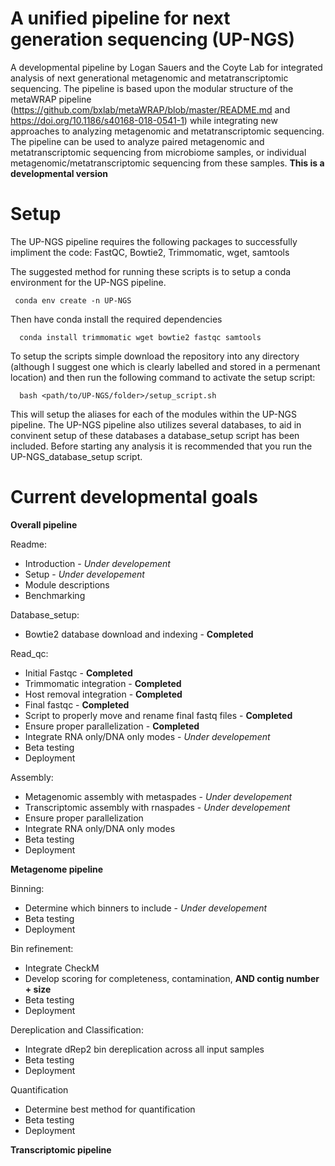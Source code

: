 # A unified pipeline for next generation sequencing (UP-NGS)
A developmental pipeline by Logan Sauers and the Coyte Lab for integrated analysis of next generational metagenomic and metatranscriptomic sequencing. The pipeline is based upon the modular structure of the metaWRAP pipeline (https://github.com/bxlab/metaWRAP/blob/master/README.md and https://doi.org/10.1186/s40168-018-0541-1) while integrating new approaches to analyzing metagenomic and metatranscriptomic sequencing. The pipeline can be used to analyze paired metagenomic and metatranscriptomic sequencing from microbiome samples, or individual metagenomic/metatranscriptomic sequencing from these samples. **This is a developmental version**

# Setup
The UP-NGS pipeline requires the following packages to successfully impliment the code:
  FastQC, Bowtie2,  Trimmomatic, wget, samtools

The suggested method for running these scripts is to setup a conda environment for the UP-NGS pipeline. 
 ```
  conda env create -n UP-NGS
```

Then have conda install the required dependencies
```
  conda install trimmomatic wget bowtie2 fastqc samtools
```

To setup the scripts simple download the repository into any directory (although I suggest one which is clearly labelled and stored in a permenant location) and then run the following command to activate the setup script:
```
  bash <path/to/UP-NGS/folder>/setup_script.sh
```

This will setup the aliases for each of the modules within the UP-NGS pipeline. The UP-NGS pipeline also utilizes several databases, to aid in convinent setup of these databases a database_setup script has been included. Before starting any analysis it is recommended that you run the UP-NGS_database_setup script.

# Current developmental goals
**Overall pipeline**

Readme:
  - Introduction - *Under developement*
  - Setup - *Under developement*
  - Module descriptions
 -  Benchmarking 
  
Database_setup:
  - Bowtie2 database download and indexing - **Completed**
  
Read_qc:
 - Initial Fastqc - **Completed**
 -  Trimmomatic integration - **Completed**
 - Host removal integration - **Completed**
 - Final fastqc - **Completed**
 -  Script to properly move and rename final fastq files - **Completed**
 - Ensure proper parallelization - **Completed**
 - Integrate RNA only/DNA only modes - *Under developement*
 - Beta testing  
 - Deployment

Assembly:
 - Metagenomic assembly with metaspades - *Under developement*
 - Transcriptomic assembly with rnaspades - *Under developement*
 - Ensure proper parallelization
 - Integrate RNA only/DNA only modes
 - Beta testing
 - Deployment

**Metagenome pipeline**

Binning:
 - Determine which binners to include - *Under developement*
 - Beta testing
 - Deployment
  
Bin refinement:
 - Integrate CheckM
 - Develop scoring for completeness, contamination, **AND contig number + size**
 - Beta testing
 - Deployment
  
Dereplication and Classification:
 - Integrate dRep2 bin dereplication across all input samples
 - Beta testing
 - Deployment
  
Quantification
 - Determine best method for quantification
 - Beta testing
 - Deployment

**Transcriptomic pipeline**


